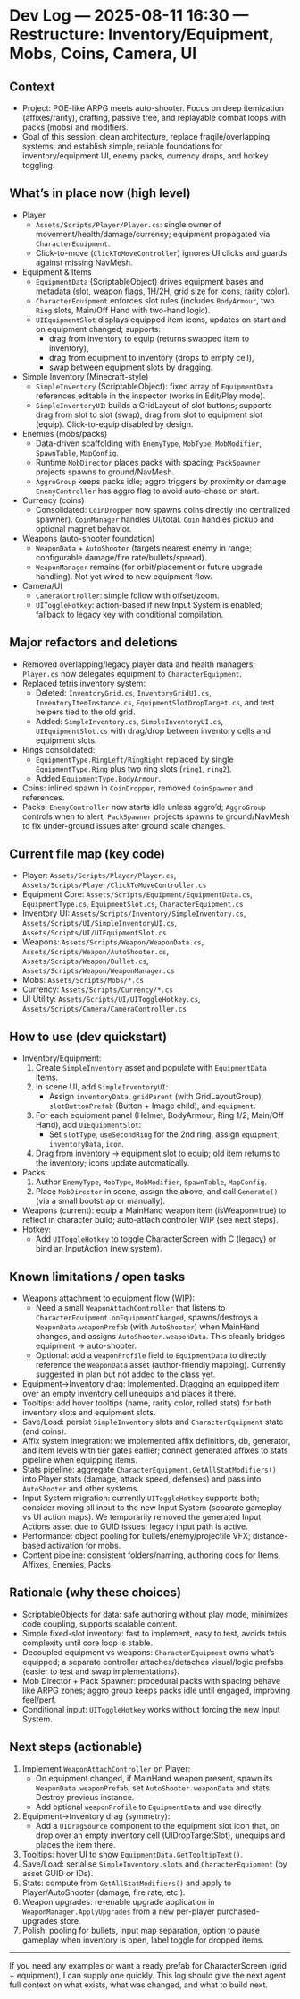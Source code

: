 # Dev Log — 2025-08-11 16:30 — Restructure: Inventory/Equipment, Mobs, Coins, Camera, UI

## Context
- Project: POE-like ARPG meets auto-shooter. Focus on deep itemization (affixes/rarity), crafting, passive tree, and replayable combat loops with packs (mobs) and modifiers.
- Goal of this session: clean architecture, replace fragile/overlapping systems, and establish simple, reliable foundations for inventory/equipment UI, enemy packs, currency drops, and hotkey toggling.

## What’s in place now (high level)
- Player
  - `Assets/Scripts/Player/Player.cs`: single owner of movement/health/damage/currency; equipment propagated via `CharacterEquipment`.
  - Click-to-move (`ClickToMoveController`) ignores UI clicks and guards against missing NavMesh.
- Equipment & Items
  - `EquipmentData` (ScriptableObject) drives equipment bases and metadata (slot, weapon flags, 1H/2H, grid size for icons, rarity color).
  - `CharacterEquipment` enforces slot rules (includes `BodyArmour`, two `Ring` slots, Main/Off Hand with two-hand logic).
   - `UIEquipmentSlot` displays equipped item icons, updates on start and on equipment changed; supports:
     - drag from inventory to equip (returns swapped item to inventory),
     - drag from equipment to inventory (drops to empty cell),
     - swap between equipment slots by dragging.
- Simple Inventory (Minecraft-style)
  - `SimpleInventory` (ScriptableObject): fixed array of `EquipmentData` references editable in the inspector (works in Edit/Play mode).
   - `SimpleInventoryUI`: builds a GridLayout of slot buttons; supports drag from slot to slot (swap), drag from slot to equipment slot (equip). Click-to-equip disabled by design.
- Enemies (mobs/packs)
  - Data-driven scaffolding with `EnemyType`, `MobType`, `MobModifier`, `SpawnTable`, `MapConfig`.
  - Runtime `MobDirector` places packs with spacing; `PackSpawner` projects spawns to ground/NavMesh.
  - `AggroGroup` keeps packs idle; aggro triggers by proximity or damage. `EnemyController` has aggro flag to avoid auto-chase on start.
- Currency (coins)
  - Consolidated: `CoinDropper` now spawns coins directly (no centralized spawner). `CoinManager` handles UI/total. `Coin` handles pickup and optional magnet behavior.
- Weapons (auto-shooter foundation)
  - `WeaponData` + `AutoShooter` (targets nearest enemy in range; configurable damage/fire rate/bullets/spread).
  - `WeaponManager` remains (for orbit/placement or future upgrade handling). Not yet wired to new equipment flow.
- Camera/UI
  - `CameraController`: simple follow with offset/zoom.
  - `UIToggleHotkey`: action-based if new Input System is enabled; fallback to legacy key with conditional compilation.

## Major refactors and deletions
- Removed overlapping/legacy player data and health managers; `Player.cs` now delegates equipment to `CharacterEquipment`.
- Replaced tetris inventory system:
  - Deleted: `InventoryGrid.cs`, `InventoryGridUI.cs`, `InventoryItemInstance.cs`, `EquipmentSlotDropTarget.cs`, and test helpers tied to the old grid.
  - Added: `SimpleInventory.cs`, `SimpleInventoryUI.cs`, `UIEquipmentSlot.cs` with drag/drop between inventory cells and equipment slots.
- Rings consolidated:
  - `EquipmentType.RingLeft/RingRight` replaced by single `EquipmentType.Ring` plus two ring slots (`ring1`, `ring2`).
  - Added `EquipmentType.BodyArmour`.
- Coins: inlined spawn in `CoinDropper`, removed `CoinSpawner` and references.
- Packs: `EnemyController` now starts idle unless aggro’d; `AggroGroup` controls when to alert; `PackSpawner` projects spawns to ground/NavMesh to fix under-ground issues after ground scale changes.

## Current file map (key code)
- Player: `Assets/Scripts/Player/Player.cs`, `Assets/Scripts/Player/ClickToMoveController.cs`
- Equipment Core: `Assets/Scripts/Equipment/EquipmentData.cs`, `EquipmentType.cs`, `EquipmentSlot.cs`, `CharacterEquipment.cs`
- Inventory UI: `Assets/Scripts/Inventory/SimpleInventory.cs`, `Assets/Scripts/UI/SimpleInventoryUI.cs`, `Assets/Scripts/UI/UIEquipmentSlot.cs`
- Weapons: `Assets/Scripts/Weapon/WeaponData.cs`, `Assets/Scripts/Weapon/AutoShooter.cs`, `Assets/Scripts/Weapon/Bullet.cs`, `Assets/Scripts/Weapon/WeaponManager.cs`
- Mobs: `Assets/Scripts/Mobs/*.cs`
- Currency: `Assets/Scripts/Currency/*.cs`
- UI Utility: `Assets/Scripts/UI/UIToggleHotkey.cs`, `Assets/Scripts/Camera/CameraController.cs`

## How to use (dev quickstart)
- Inventory/Equipment:
  1) Create `SimpleInventory` asset and populate with `EquipmentData` items.
  2) In scene UI, add `SimpleInventoryUI`:
     - Assign `inventoryData`, `gridParent` (with GridLayoutGroup), `slotButtonPrefab` (Button + Image child), and `equipment`.
  3) For each equipment panel (Helmet, BodyArmour, Ring 1/2, Main/Off Hand), add `UIEquipmentSlot`:
     - Set `slotType`, `useSecondRing` for the 2nd ring, assign `equipment`, `inventoryData`, `icon`.
  4) Drag from inventory → equipment slot to equip; old item returns to the inventory; icons update automatically.
- Packs:
  1) Author `EnemyType`, `MobType`, `MobModifier`, `SpawnTable`, `MapConfig`.
  2) Place `MobDirector` in scene, assign the above, and call `Generate()` (via a small bootstrap or manually).
- Weapons (current): equip a MainHand weapon item (isWeapon=true) to reflect in character build; auto-attach controller WIP (see next steps).
- Hotkey:
  - Add `UIToggleHotkey` to toggle CharacterScreen with C (legacy) or bind an InputAction (new system).

## Known limitations / open tasks
- Weapons attachment to equipment flow (WIP):
  - Need a small `WeaponAttachController` that listens to `CharacterEquipment.onEquipmentChanged`, spawns/destroys a `WeaponData.weaponPrefab` (with `AutoShooter`) when MainHand changes, and assigns `AutoShooter.weaponData`. This cleanly bridges equipment → auto-shooter.
  - Optional: add a `weaponProfile` field to `EquipmentData` to directly reference the `WeaponData` asset (author-friendly mapping). Currently suggested in plan but not added to the class yet.
 - Equipment→Inventory drag: Implemented. Dragging an equipped item over an empty inventory cell unequips and places it there.
- Tooltips: add hover tooltips (name, rarity color, rolled stats) for both inventory slots and equipment slots.
- Save/Load: persist `SimpleInventory` slots and `CharacterEquipment` state (and coins).
- Affix system integration: we implemented affix definitions, db, generator, and item levels with tier gates earlier; connect generated affixes to stats pipeline when equipping items.
- Stats pipeline: aggregate `CharacterEquipment.GetAllStatModifiers()` into Player stats (damage, attack speed, defenses) and pass into `AutoShooter` and other systems.
 - Input System migration: currently `UIToggleHotkey` supports both; consider moving all input to the new Input System (separate gameplay vs UI action maps). We temporarily removed the generated Input Actions asset due to GUID issues; legacy input path is active.
- Performance: object pooling for bullets/enemy/projectile VFX; distance-based activation for mobs.
- Content pipeline: consistent folders/naming, authoring docs for Items, Affixes, Enemies, Packs.

## Rationale (why these choices)
- ScriptableObjects for data: safe authoring without play mode, minimizes code coupling, supports scalable content.
- Simple fixed-slot inventory: fast to implement, easy to test, avoids tetris complexity until core loop is stable.
- Decoupled equipment vs weapons: `CharacterEquipment` owns what’s equipped; a separate controller attaches/detaches visual/logic prefabs (easier to test and swap implementations).
- Mob Director + Pack Spawner: procedural packs with spacing behave like ARPG zones; aggro group keeps packs idle until engaged, improving feel/perf.
- Conditional input: `UIToggleHotkey` works without forcing the new Input System.

## Next steps (actionable)
1) Implement `WeaponAttachController` on Player:
   - On equipment changed, if MainHand weapon present, spawn its `WeaponData.weaponPrefab`, set `AutoShooter.weaponData` and stats. Destroy previous instance.
   - Add optional `weaponProfile` to `EquipmentData` and use directly.
2) Equipment→Inventory drag (symmetry):
   - Add a `UIDragSource` component to the equipment slot icon that, on drop over an empty inventory cell (UIDropTargetSlot), unequips and places the item there.
3) Tooltips: hover UI to show `EquipmentData.GetTooltipText()`.
4) Save/Load: serialise `SimpleInventory.slots` and `CharacterEquipment` (by asset GUID or IDs).
5) Stats: compute from `GetAllStatModifiers()` and apply to Player/AutoShooter (damage, fire rate, etc.).
6) Weapon upgrades: re-enable upgrade application in `WeaponManager.ApplyUpgrades` from a new per-player purchased-upgrades store.
7) Polish: pooling for bullets, input map separation, option to pause gameplay when inventory is open, label toggle for dropped items.

---
If you need any examples or want a ready prefab for CharacterScreen (grid + equipment), I can supply one quickly. This log should give the next agent full context on what exists, what was changed, and what to build next.
